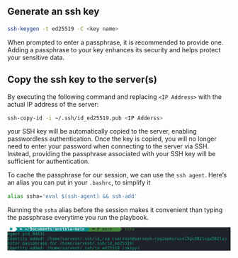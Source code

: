 ## Generate an ssh key
```bash
ssh-keygen -t ed25519 -C <key name>
```
When prompted to enter a passphrase, it is recommended to provide one. Adding a passphrase to your key enhances its security and helps protect your sensitive data. 

## Copy the ssh key to the server(s)
By executing the following command and replacing `<IP Address>` with the actual IP address of the server:
```bash
ssh-copy-id -i ~/.ssh/id_ed25519.pub <IP Adderss>
```
your SSH key will be automatically copied to the server, enabling passwordless authentication. Once the key is copied, you will no longer need to enter your password when connecting to the server via SSH. Instead, providing the passphrase associated with your SSH key will be sufficient for authentication. 

To cache the passphrase for our session, we can use the `ssh agent`.
Here’s an alias you can put in your `.bashrc`, to simplify it
```bash
alias ssha='eval $(ssh-agent) && ssh-add'
```
Running the `ssha` alias before the session makes it convenient than typing the passphrase everytime you run the playbook.

<img src="images/Screenshot_20230701_172453.png">


